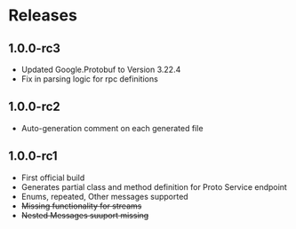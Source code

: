 # Releases

## 1.0.0-rc3

- Updated Google.Protobuf to Version 3.22.4
- Fix in parsing logic for rpc definitions

## 1.0.0-rc2

- Auto-generation comment on each generated file

## 1.0.0-rc1

- First official build
- Generates partial class and method definition for Proto Service endpoint
- Enums, repeated, Other messages supported
- ~~Missing functionality for streams~~
- ~~Nested Messages suuport missing~~
